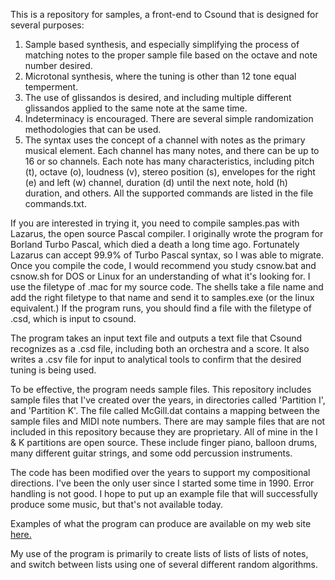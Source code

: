 This is a repository for samples, a front-end to Csound that is designed for several purposes:
1. Sample based synthesis, and especially simplifying the process of matching notes to the proper sample file based on the octave and note number desired.
2. Microtonal synthesis, where the tuning is other than 12 tone equal temperment.
3. The use of glissandos is desired, and including multiple different glissandos applied to the same note at the same time.
4. Indeterminacy is encouraged. There are several simple randomization methodologies that can be used.
5. The syntax uses the concept of a channel with notes as the primary musical element. Each channel has many notes, and there can be up to 16 or so channels. Each note has many characteristics, including pitch (t), octave (o), loudness (v), stereo position (s), envelopes for the right (e) and left (w) channel, duration (d) until the next note, hold (h) duration, and others. All the supported commands are listed in the file commands.txt.

If you are interested in trying it, you need to compile samples.pas with Lazarus, the open source Pascal compiler. I originally wrote the program for Borland Turbo Pascal, which died a death a long time ago. Fortunately Lazarus can accept 99.9% of Turbo Pascal syntax, so I was able to migrate. Once you compile the code, I would recommend you study csnow.bat and csnow.sh for DOS or Linux for an understanding of what it's looking for. I use the filetype of .mac for my source code. The shells take a file name and add the right filetype to that name and send it to samples.exe (or the linux equivalent.) If the program runs, you should find a file with the filetype of .csd, which is input to csound. 

The program takes an input text file and outputs a text file that Csound recognizes as a .csd file, including both an orchestra and a score. It also writes a .csv file for input to analytical tools to confirm that the desired tuning is being used. 

To be effective, the program needs sample files. This repository includes sample files that I've created over the years, in directories called 'Partition I', and 'Partition K'. The file called McGill.dat contains a mapping between the sample files and MIDI note numbers. There are may sample files that are not included in this repository because they are proprietary. All of mine in the I & K partitions are open source. These include finger piano, balloon drums, many different guitar strings, and some odd percussion instruments.

The code has been modified over the years to support my compositional directions. I've been the only user since I started some time in 1990. Error handling is not good. I hope to put up an example file that will successfully produce some music, but that's not available today. 

Examples of what the program can produce are available on my web site <a href="http://ripnread.com/sample-page/code/">here.</a> 

My use of the program is primarily to create lists of lists of lists of notes, and switch between lists using one of several different random algorithms. 
